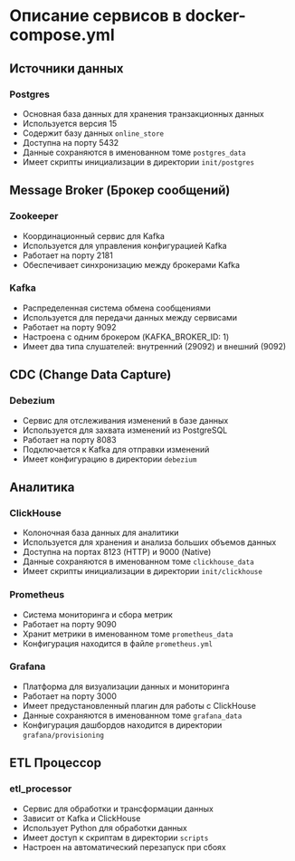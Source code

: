 # Описание сервисов в docker-compose.yml

## Источники данных

### Postgres

- Основная база данных для хранения транзакционных данных
- Используется версия 15
- Содержит базу данных `online_store`
- Доступна на порту 5432
- Данные сохраняются в именованном томе `postgres_data`
- Имеет скрипты инициализации в директории `init/postgres`

## Message Broker (Брокер сообщений)

### Zookeeper

- Координационный сервис для Kafka
- Используется для управления конфигурацией Kafka
- Работает на порту 2181
- Обеспечивает синхронизацию между брокерами Kafka

### Kafka

- Распределенная система обмена сообщениями
- Используется для передачи данных между сервисами
- Работает на порту 9092
- Настроена с одним брокером (KAFKA_BROKER_ID: 1)
- Имеет два типа слушателей: внутренний (29092) и внешний (9092)

## CDC (Change Data Capture)

### Debezium

- Сервис для отслеживания изменений в базе данных
- Используется для захвата изменений из PostgreSQL
- Работает на порту 8083
- Подключается к Kafka для отправки изменений
- Имеет конфигурацию в директории `debezium`

## Аналитика

### ClickHouse

- Колоночная база данных для аналитики
- Используется для хранения и анализа больших объемов данных
- Доступна на портах 8123 (HTTP) и 9000 (Native)
- Данные сохраняются в именованном томе `clickhouse_data`
- Имеет скрипты инициализации в директории `init/clickhouse`

### Prometheus

- Система мониторинга и сбора метрик
- Работает на порту 9090
- Хранит метрики в именованном томе `prometheus_data`
- Конфигурация находится в файле `prometheus.yml`

### Grafana

- Платформа для визуализации данных и мониторинга
- Работает на порту 3000
- Имеет предустановленный плагин для работы с ClickHouse
- Данные сохраняются в именованном томе `grafana_data`
- Конфигурация дашбордов находится в директории `grafana/provisioning`


## ETL Процессор

### etl_processor

- Сервис для обработки и трансформации данных
- Зависит от Kafka и ClickHouse
- Использует Python для обработки данных
- Имеет доступ к скриптам в директории `scripts`
- Настроен на автоматический перезапуск при сбоях
